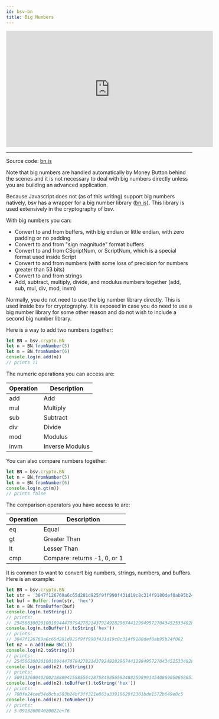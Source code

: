 ```yaml
---
id: bsv-bn
title: Big Numbers
---
```


<iframe width="560" height="315" src="https://www.youtube.com/embed/bkGiCjYBpJE" frameborder="0" allow="accelerometer; autoplay; encrypted-media; gyroscope; picture-in-picture" allowfullscreen></iframe>

---------------------

Source code: [bn.js](https://github.com/moneybutton/bsv/blob/master/lib/crypto/bn.js)

Note that big numbers are handled automatically by Money Button behind the scenes
and it is not necessary to deal with big numbers directly unless you are building
an advanced application.

Because Javascript does not (as of this writing) support big numbers natively,
bsv has a wrapper for a big number library
([bn.js](https://github.com/indutny/bn.js/)). This library is used extensively
in the cryptography of bsv.

With big numbers you can:
* Convert to and from buffers, with big endian or little endian, with zero padding or no padding
* Convert to and from "sign magnitude" format buffers
* Convert to and from CScriptNum, or ScriptNum, which is a special format used inside Script
* Convert to and from numbers (with some loss of precision for numbers greater than 53 bits)
* Convert to and from strings
* Add, subtract, multiply, divide, and modulus numbers together (add, sub, mul, div, mod, invm)

Normally, you do not need to use the big number library directly. This is used
inside bsv for cryptography. It is exposed in case you do need to use a big
number library for some other reason and do not wish to include a second big
number library.

Here is a way to add two numbers together:
```javascript
let BN = bsv.crypto.BN
let n = BN.fromNumber(5)
let m = BN.fromNumber(6)
console.log(n.add(m))
// prints 11
```

The numeric operations you can access are:

| Operation | Description     |
|-----------|-----------------|
| add       | Add             |
| mul       | Multiply        |
| sub       | Subtract        |
| div       | Divide          |
| mod       | Modulus         |
| invm      | Inverse Modulus |

You can also compare numbers together:
```javascript
let BN = bsv.crypto.BN
let n = BN.fromNumber(5)
let m = BN.fromNumber(6)
console.log(n.gt(m))
// prints false
```
The comparison operators you have access to are:

| Operation | Description                  |
|-----------|------------------------------|
| eq        | Equal                        |
| gt        | Greater Than                 |
| lt        | Lesser Than                  |
| cmp       | Compare: returns -1, 0, or 1 |

It is common to want to convert big numbers, strings, numbers, and buffers. Here is an example:
```javascript
let BN = bsv.crypto.BN
let str = '3847f126769a6c65d281d925f9ff990f431d19c8c314f9180def0ab95b24f062'
let buf = Buffer.from(str, 'hex')
let n = BN.fromBuffer(buf)
console.log(n.toString())
// prints:
// 25456630020100109444707942782143792492829674412994957270434525334028981432418
console.log(n.toBuffer().toString('hex'))
// prints:
// 3847f126769a6c65d281d925f9ff990f431d19c8c314f9180def0ab95b24f062
let n2 = n.add(new BN(1))
console.log(n2.toString())
// prints:
// 25456630020100109444707942782143792492829674412994957270434525334028981432419
console.log(n.add(n2).toString())
// prints:
// 50913260040200218889415885564287584985659348825989914540869050668057962864837
console.log(n.add(n2).toBuffer().toString('hex'))
// prints:
// 708fe24ced34d8cba503b24bf3ff321e863a33918629f2301bde1572b649e0c5
console.log(n.add(n2).toNumber())
// prints:
// 5.091326004020022e+76
```
